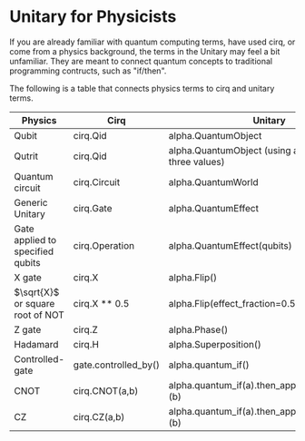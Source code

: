 # Unitary for Physicists

If you are already familiar with quantum computing terms, have used cirq, or come from a physics background,
the terms in the Unitary may feel a bit unfamiliar.  They are meant to connect quantum concepts to traditional
programming contructs, such as "if/then".  

The following is a table that connects physics terms to cirq and unitary terms.

| Physics    | Cirq |  Unitary |
| -------- | ------- | ----- |
| Qubit | cirq.Qid | alpha.QuantumObject |
| Qutrit | cirq.Qid | alpha.QuantumObject (using an enum with three values) |
| Quantum circuit | cirq.Circuit | alpha.QuantumWorld |
| Generic Unitary | cirq.Gate  | alpha.QuantumEffect |
| Gate applied to specified qubits | cirq.Operation | alpha.QuantumEffect(qubits) |
| X gate | cirq.X | alpha.Flip() |
| $\sqrt{X}$ or square root of NOT | cirq.X ** 0.5 | alpha.Flip(effect_fraction=0.5) |
| Z gate | cirq.Z | alpha.Phase() |
| Hadamard | cirq.H | alpha.Superposition() |
| Controlled-gate | gate.controlled_by() | alpha.quantum_if() |
| CNOT | cirq.CNOT(a,b) | alpha.quantum_if(a).then_apply(alpha.Flip())(b) |
| CZ | cirq.CZ(a,b) | alpha.quantum_if(a).then_apply(alpha.Phase())(b) |
